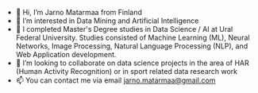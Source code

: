 - 👋 Hi, I’m Jarno Matarmaa from Finland
- 👀 I’m interested in Data Mining and Artificial Intelligence
- 🌱 I completed Master's Degree studies in Data Science / AI at Ural Federal University. Studies consisted of Machine Learning (ML), Neural Networks, Image Processing, Natural Language Processing (NLP), and Web Application development.
- 💞️ I’m looking to collaborate on data science projects in the area of HAR (Human Activity Recognition) or in sport related data research work
- 📫 You can contact me via email jarno.matarmaa@gmail.com

<!---
JABE22/JABE22 is a ✨ special ✨ repository because its `README.md` (this file) appears on your GitHub profile.
You can click the Preview link to take a look at your changes.
--->

